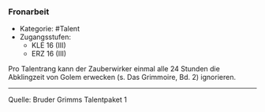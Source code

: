 ### Fronarbeit

- Kategorie: #Talent
- Zugangsstufen:
  - KLE 16 (III)
  - ERZ 16 (III)

Pro Talentrang kann der Zauberwirker einmal alle 24 Stunden die Abklingzeit von Golem erwecken (s. Das Grimmoire, Bd. 2) ignorieren.

---

Quelle: Bruder Grimms Talentpaket 1
